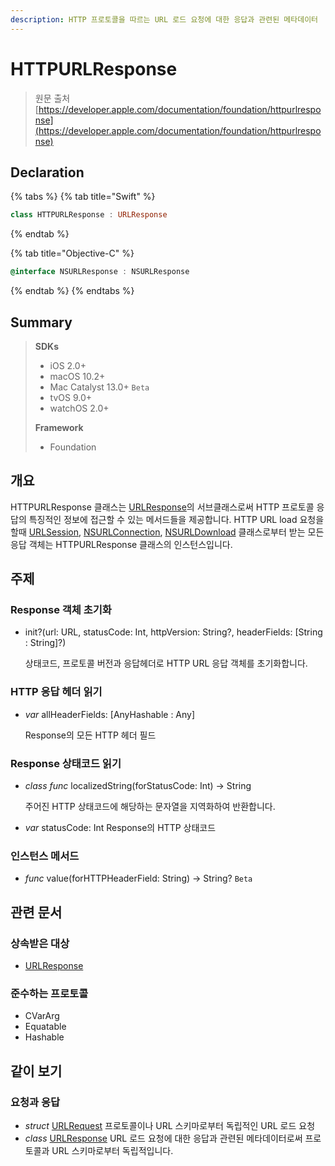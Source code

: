 ```yaml
---
description: HTTP 프로토콜을 따르는 URL 로드 요청에 대한 응답과 관련된 메타데이터
---
```


# HTTPURLResponse

> 원문 출처  
> [https://developer.apple.com/documentation/foundation/httpurlresponse](https://developer.apple.com/documentation/foundation/httpurlresponse)

## Declaration

{% tabs %}
{% tab title="Swift" %}
```swift
class HTTPURLResponse : URLResponse
```
{% endtab %}

{% tab title="Objective-C" %}
```objectivec
@interface NSURLResponse : NSURLResponse
```
{% endtab %}
{% endtabs %}

## Summary

> **SDKs**
>
> * iOS 2.0+
> * macOS 10.2+
> * Mac Catalyst 13.0+ `Beta`
> * tvOS 9.0+
> * watchOS 2.0+
>
> **Framework**
>
> * Foundation

## 개요

HTTPURLResponse 클래스는 [URLResponse](urlresponse.md)의 서브클래스로써 HTTP 프로토콜 응답의 특징적인 정보에 접근할 수 있는 메서드들을 제공합니다. HTTP URL load 요청을 할때 [URLSession](urlsession/), [NSURLConnection](../../../etc/not-found.md), [NSURLDownload](../../../etc/not-found.md) 클래스로부터 받는 모든 응답 객체는 HTTPURLResponse 클래스의 인스턴스입니다.

## 주제

### Response 객체 초기화

* init?\(url: URL, statusCode: Int, httpVersion: String?, headerFields: \[String : String\]?\)

  상태코드, 프로토콜 버전과 응답헤더로 HTTP URL 응답 객체를 초기화합니다.

### HTTP 응답 헤더 읽기

* _var_ allHeaderFields: \[AnyHashable : Any\]

  Response의 모든 HTTP 헤더 필드

### Response 상태코드 읽기

* _class_ _func_ localizedString\(forStatusCode: Int\) -&gt; String

  주어진 HTTP 상태코드에 해당하는 문자열을 지역화하여 반환합니다.

* _var_ statusCode: Int Response의 HTTP 상태코드

### 인스턴스 메서드

* _func_ value\(forHTTPHeaderField: String\) -&gt; String? `Beta`

## 관련 문서

### 상속받은 대상

* [URLResponse](urlresponse.md)

### 준수하는 프로토콜

* CVarArg
* Equatable
* Hashable

## 같이 보기

### 요청과 응답

* _struct_ [URLRequest](urlrequest.md) 프로토콜이나 URL 스키마로부터 독립적인 URL 로드 요청
* _class_ [URLResponse](urlresponse.md) URL 로드 요청에 대한 응답과 관련된 메타데이터로써 프로토콜과 URL 스키마로부터 독립적입니다.





